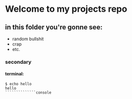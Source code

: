 # Welcome to my projects repo

## in this folder you're gonne see:
- random bullshit
- crap
- etc.

### secondary
#### terminal:
``````````````console
$ echo hello
hello
``````````````console
